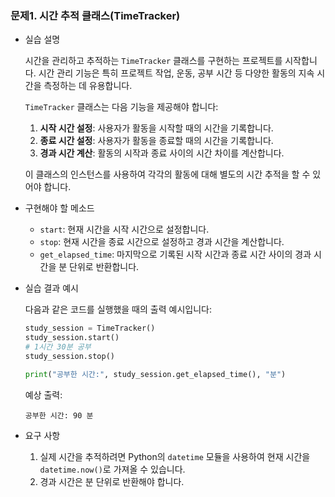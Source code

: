 ### 문제1. 시간 추적 클래스(TimeTracker)

- 실습 설명

  시간을 관리하고 추적하는 `TimeTracker` 클래스를 구현하는 프로젝트를 시작합니다. 시간 관리 기능은 특히 프로젝트 작업, 운동, 공부 시간 등 다양한 활동의 지속 시간을 측정하는 데 유용합니다.

  `TimeTracker` 클래스는 다음 기능을 제공해야 합니다:

  1. **시작 시간 설정**: 사용자가 활동을 시작할 때의 시간을 기록합니다.
  2. **종료 시간 설정**: 사용자가 활동을 종료할 때의 시간을 기록합니다.
  3. **경과 시간 계산**: 활동의 시작과 종료 사이의 시간 차이를 계산합니다.

  이 클래스의 인스턴스를 사용하여 각각의 활동에 대해 별도의 시간 추적을 할 수 있어야 합니다.

- 구현해야 할 메소드

  - `start`: 현재 시간을 시작 시간으로 설정합니다.
  - `stop`: 현재 시간을 종료 시간으로 설정하고 경과 시간을 계산합니다.
  - `get_elapsed_time`: 마지막으로 기록된 시작 시간과 종료 시간 사이의 경과 시간을 분 단위로 반환합니다.

- 실습 결과 예시

  다음과 같은 코드를 실행했을 때의 출력 예시입니다:

  ```python
  study_session = TimeTracker()
  study_session.start()
  # 1시간 30분 공부
  study_session.stop()

  print("공부한 시간:", study_session.get_elapsed_time(), "분")
  ```

  예상 출력:

  ```
  공부한 시간: 90 분
  ```

- 요구 사항

  1. 실제 시간을 추적하려면 Python의 `datetime` 모듈을 사용하여 현재 시간을 `datetime.now()`로 가져올 수 있습니다.
  2. 경과 시간은 분 단위로 반환해야 합니다.
